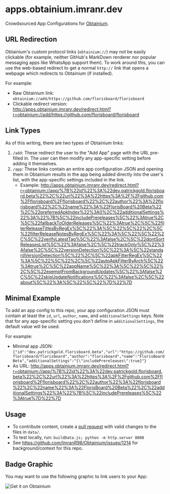 # apps.obtainium.imranr.dev

Crowdsourced App Configurations for [Obtainium](https://github.com/ImranR98/Obtainium).

## URL Redirection

Obtainium's custom protocol links (`obtainium://`) may not be easily clickable (for example, neither GitHub's MarkDown renderer nor popular messaging apps like WhatsApp support them). To work around this, you can use the web-based redirect to get a normal `http://` link that opens a webpage which redirects to Obtainium (if installed).

For example:
- Raw Obtainium link: `obtainium://add/https://github.com/florisboard/florisboard`
- Clickable redirect version: http://apps.obtainium.imranr.dev/redirect.html?r=obtainium://add/https://github.com/florisboard/florisboard

## Link Types

As of this writing, there are two types of Obtainium links:

1. `/add`: These redirect the user to the "Add App" page with the URL pre-filled in. The user can then modify any app-specific setting before adding it themselves.
2. `/app`: These links contain an entire app configuration JSON and opening them in Obtainium results in the app being added directly into the user's list, with the app-specific settings included in the link.
   - Example: http://apps.obtainium.imranr.dev/redirect.html?r=obtainium://app/%7B%22id%22%3A%22dev.patrickgold.florisboard.beta%22%2C%22url%22%3A%22https%3A%2F%2Fgithub.com%2Fflorisboard%2Fflorisboard%22%2C%22author%22%3A%22florisboard%22%2C%22name%22%3A%22FlorisBoard%20Beta%22%2C%22preferredApkIndex%22%3A0%2C%22additionalSettings%22%3A%22%7B%5C%22includePrereleases%5C%22%3Atrue%2C%5C%22fallbackToOlderReleases%5C%22%3Atrue%2C%5C%22filterReleaseTitlesByRegEx%5C%22%3A%5C%22%5C%22%2C%5C%22filterReleaseNotesByRegEx%5C%22%3A%5C%22%5C%22%2C%5C%22verifyLatestTag%5C%22%3Afalse%2C%5C%22dontSortReleasesList%5C%22%3Afalse%2C%5C%22trackOnly%5C%22%3Afalse%2C%5C%22versionDetection%5C%22%3A%5C%22standardVersionDetection%5C%22%2C%5C%22apkFilterRegEx%5C%22%3A%5C%22%5C%22%2C%5C%22autoApkFilterByArch%5C%22%3Atrue%2C%5C%22appName%5C%22%3A%5C%22%5C%22%2C%5C%22exemptFromBackgroundUpdates%5C%22%3Afalse%2C%5C%22skipUpdateNotifications%5C%22%3Afalse%2C%5C%22about%5C%22%3A%5C%22%5C%22%7D%22%7D

## Minimal Example

To add an app config to this repo, your app configuration JSON must contain at least the `id`, `url`, `author`, `name`, and `additionalSettings` keys. Note that for any app-specific setting you don't define in `additionalSettings`, the default value will be used.

For example:
- Minimal app JSON: `{"id":"dev.patrickgold.florisboard.beta","url":"https://github.com/florisboard/florisboard","author":"florisboard","name":"FlorisBoard Beta","additionalSettings":"{\"includePrereleases\":true}"}`
- As URL: http://apps.obtainium.imranr.dev/redirect.html?r=obtainium://app/%7B%22id%22%3A%22dev.patrickgold.florisboard.beta%22%2C%22url%22%3A%22https%3A%2F%2Fgithub.com%2Fflorisboard%2Fflorisboard%22%2C%22author%22%3A%22florisboard%22%2C%22name%22%3A%22FlorisBoard%20Beta%22%2C%22additionalSettings%22%3A%22%7B%5C%22includePrereleases%5C%22%3Atrue%7D%22%7D

## Usage

- To contribute content, create a [pull request](https://docs.github.com/en/pull-requests/collaborating-with-pull-requests/proposing-changes-to-your-work-with-pull-requests/creating-a-pull-request) with valid changes to the files in `data/`.
- To test locally, run: `buildData.js; python -m http.server 8080`
- See https://github.com/ImranR98/Obtainium/issues/1214 for background/context for this repo.

## Badge Graphic

You may want to use the following graphic to link users to your App:

![Get it on Obtainium](https://raw.githubusercontent.com/ImranR98/Obtainium/main/assets/graphics/badge_obtainium.png)
